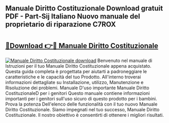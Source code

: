 ## Manuale Diritto Costituzionale Download gratuit PDF - Part-Sij Italiano Nuovo manuale del proprietario di riparazione C7ROX

# <h2><a href="http://dfg6qq.blite.top/?on=Manuale+Diritto+Costituzionale">🔗Download 👉🔴 Manuale Diritto Costituzionale</a></h2>

[![Manuale Diritto Costituzionale download](https://i.imgur.com/lujVjoI.png)](http://dfg6qq.blite.top/?on=Manuale+Diritto+Costituzionale)
Benvenuto nel manuale di Istruzioni per il tuo Manuale Diritto Costituzionale appena acquistato. Questa guida completa è progettata per aiutarti a padroneggiare le caratteristiche e le capacità del tuo Prodotto. All'interno troverai informazioni dettagliate su Installazione, utilizzo, Manutenzione e Risoluzione dei problemi. Manuale D'uso importante Manuale Diritto CostituzionaleD per i genitori Questo manuale contiene informazioni importanti per i genitori sull'uso sicuro di questo prodotto per i bambini. Prova la potenza Dell'elenco delle funzionalità con il tuo nuovo Manuale Diritto Costituzionale. Siamo impegnati nel tuo successo, Manuale Diritto Costituzionale. Il nostro obiettivo è consentirti di ottenere i migliori risultati.

